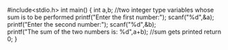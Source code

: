 #include<stdio.h>
int main()
{ 
    int a,b; //two integer type variables whose sum is to be performed 
    printf("Enter the first number:"); 
    scanf("%d",&a); 
    printf("Enter the second number:"); 
    scanf("%d",&b);  
    printf("The sum of the two numbers is: %d",a+b); //sum gets printed 
    return 0; 
}
